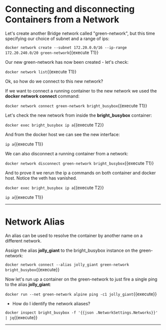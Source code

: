 # Connecting and disconnecting Containers from a Network

Let's create another Bridge network called "green-network", but this time specifying our choice of subnet and a range of ips:

`docker network create --subnet 172.20.0.0/16 --ip-range 172.20.240.0/20 green-network`{{execute T1}}

Our new green-network has now been created - let's check:

`docker network list`{{execute T1}}

Ok, so how do we connect to this new network?

If we want to connect a running container to the new network we used the **docker network connect** command:

`docker network connect green-network bright_busybox`{{execute T1}}

Let's check the new network from inside the __bright_busybox__ container:

`docker exec bright_busybox ip a`{{execute T2}}

And from the docker host we can see the new interface:

`ip a`{{execute T1}}

We can also disconnect a running container from a network:

`docker network disconnect green-network bright_busybox`{{execute T1}}

And to prove it we rerun the ip a commands on both container and docker host. Notice the veth has vanished.

`docker exec bright_busybox ip a`{{execute T2}}

`ip a`{{execute T1}}

-----

# Network Alias

An alias can be used to resolve the container by another name on a different network.

Assign the alias __jolly_giant__ to the bright_busybox instance on the green-network:

`docker network connect --alias jolly_giant green-network bright_busybox`{{execute}}

Now let's run up a container on the green-network to just fire a single ping to the alias __jolly_giant__:

`docker run --net green-network alpine ping -c1 jolly_giant`{{execute}}

* How do I identify the network aliases?

`docker inspect bright_busybox -f '{{json .NetworkSettings.Networks}}' | jq`{{execute}}

----
